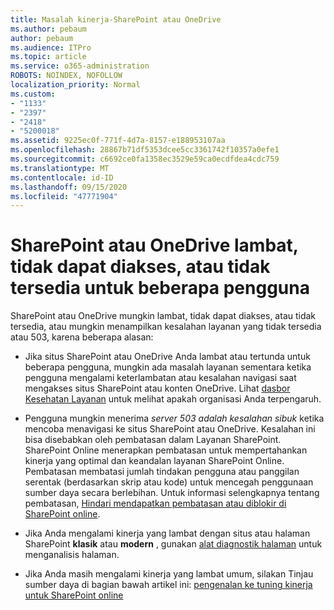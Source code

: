 ```yaml
---
title: Masalah kinerja-SharePoint atau OneDrive
ms.author: pebaum
author: pebaum
ms.audience: ITPro
ms.topic: article
ms.service: o365-administration
ROBOTS: NOINDEX, NOFOLLOW
localization_priority: Normal
ms.custom:
- "1133"
- "2397"
- "2418"
- "5200018"
ms.assetid: 9225ec0f-771f-4d7a-8157-e188953107aa
ms.openlocfilehash: 28867b71df5353dcee5cc3361742f10357a0efe1
ms.sourcegitcommit: c6692ce0fa1358ec3529e59ca0ecdfdea4cdc759
ms.translationtype: MT
ms.contentlocale: id-ID
ms.lasthandoff: 09/15/2020
ms.locfileid: "47771904"
---
```

# <a name="sharepoint-or-onedrive-slow-inaccessible-or-unavailable-for-multiple-users"></a>SharePoint atau OneDrive lambat, tidak dapat diakses, atau tidak tersedia untuk beberapa pengguna

SharePoint atau OneDrive mungkin lambat, tidak dapat diakses, atau tidak tersedia, atau mungkin menampilkan kesalahan layanan yang tidak tersedia atau 503, karena beberapa alasan:
  
- Jika situs SharePoint atau OneDrive Anda lambat atau tertunda untuk beberapa pengguna, mungkin ada masalah layanan sementara ketika pengguna mengalami keterlambatan atau kesalahan navigasi saat mengakses situs SharePoint atau konten OneDrive. Lihat [dasbor Kesehatan Layanan](https://admin.microsoft.com/AdminPortal/Home#/servicehealth) untuk melihat apakah organisasi Anda terpengaruh.
  
- Pengguna mungkin menerima *server 503 adalah kesalahan sibuk* ketika mencoba menavigasi ke situs SharePoint atau OneDrive. Kesalahan ini bisa disebabkan oleh pembatasan dalam Layanan SharePoint. SharePoint Online menerapkan pembatasan untuk mempertahankan kinerja yang optimal dan keandalan layanan SharePoint Online. Pembatasan membatasi jumlah tindakan pengguna atau panggilan serentak (berdasarkan skrip atau kode) untuk mencegah penggunaan sumber daya secara berlebihan. Untuk informasi selengkapnya tentang pembatasan, [Hindari mendapatkan pembatasan atau diblokir di SharePoint online](https://docs.microsoft.com/sharepoint/dev/general-development/how-to-avoid-getting-throttled-or-blocked-in-sharepoint-online).

- Jika Anda mengalami kinerja yang lambat dengan situs atau halaman SharePoint **klasik** atau **modern** , gunakan [alat diagnostik halaman](https://aka.ms/perftool) untuk menganalisis halaman.
  
- Jika Anda masih mengalami kinerja yang lambat umum, silakan Tinjau sumber daya di bagian bawah artikel ini: [pengenalan ke tuning kinerja untuk SharePoint online](https://go.microsoft.com/fwlink/?linkid=2024334)
  